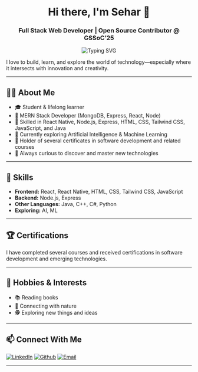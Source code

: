 
<h1 align="center">Hi there, I'm Sehar 👋</h1>
<h3 align="center">Full Stack Web Developer | Open Source Contributor @ GSSoC’25</h3>

<p align="center">
  <img src="https://readme-typing-svg.herokuapp.com?font=Fira+Code&weight=500&size=24&pause=1000&center=true&vCenter=true&width=435&color=#A731AD&lines=React+Expert+⚛️;Full+Stack+Developer+🌐;Open+Source+Contributor+🌟;Building+clean+UIs+with+Tailwind+💅" alt="Typing SVG" />
</p>

I love to build, learn, and explore the world of technology—especially where it intersects with innovation and creativity.

---

## 👩‍💻 About Me

- 🎓 Student & lifelong learner
- 💼 MERN Stack Developer (MongoDB, Express, React, Node)
- 📱 Skilled in React Native, Node.js, Express, HTML, CSS, Tailwind CSS, JavaScript, and Java
- 🤖 Currently exploring Artificial Intelligence & Machine Learning
- 📜 Holder of several certificates in software development and related courses
- 🌱 Always curious to discover and master new technologies

---

## 🌟 Skills

- **Frontend:** React, React Native, HTML, CSS, Tailwind CSS, JavaScript
- **Backend:** Node.js, Express
- **Other Languages:** Java, C++, C#, Python
- **Exploring:** AI, ML

---

## 🏆 Certifications

I have completed several courses and received certifications in software development and emerging technologies.

---

## 🌱 Hobbies & Interests

- 📚 Reading books
- 🌳 Connecting with nature
- 🕵️ Exploring new things and ideas

---

## 📫 Connect With Me

[![LinkedIn](https://img.shields.io/badge/LinkedIn-blue?logo=linkedin&logoColor=white)](https://www.linkedin.com/in/sehar-q-947413249/)
[![Github](https://img.shields.io/badge/-GitHub-181717?style=flat&logo=github&logoColor=white)](https://github.com/Sehar024)
[![Email](https://img.shields.io/badge/-Email-D14836?style=flat&logo=gmail&logoColor=white)](mailto:itxsehar67@gmail.com)
<!--
[![Portfolio](https://img.shields.io/badge/-Portfolio-000000style=flat&logo=vercel&logoColor=white)]
-->
---

<!--
**Sehar024/Sehar024** is a ✨ special ✨ repository because its README.md (this file) appears on your GitHub profile.
-->
